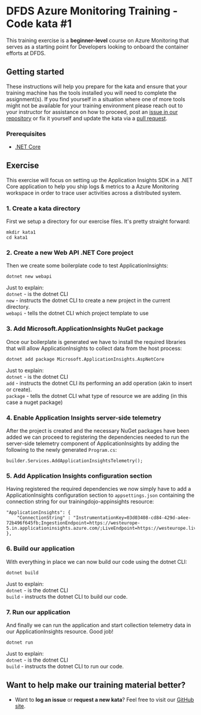 DFDS Azure Monitoring Training - Code kata #1
======================================

This training exercise is a **beginner-level** course on Azure Monitoring that serves as a starting point for Developers looking to onboard the container efforts at DFDS. 

## Getting started
These instructions will help you prepare for the kata and ensure that your training machine has the tools installed you will need to complete the assignment(s). If you find yourself in a situation where one of more tools might not be available for your training environment please reach out to your instructor for assistance on how to proceed, post an [issue in our repository](https://github.com/dfds/dojo/issues) or fix it yourself and update the kata via a [pull request](https://github.com/dfds/dojo/pulls).

### Prerequisites
* [.NET Core](https://dotnet.microsoft.com/en-us/download/dotnet/6.0)

## Exercise
This exercise will focus on setting up the Application Insights SDK in a .NET Core application to help you ship logs & metrics to a Azure Monitoring workspace in order to trace user activities across a distributed system.

### 1. Create a kata directory
First we setup a directory for our exercise files. It's pretty straight forward:

```
mkdir kata1
cd kata1
```

### 2. Create a new Web API .NET Core project
Then we create some boilerplate code to test ApplicationInsights:

```
dotnet new webapi
```

Just to explain: <br/>
`dotnet` - is the dotnet CLI <br/>
`new` - instructs the dotnet CLI to create a new project in the current directory.<br/>
`webapi` - tells the dotnet CLI which project template to use


### 3. Add Microsoft.ApplicationInsights NuGet package
Once our boilerplate is generated we have to install the required libraries that will allow ApplicationInsights to collect data from the host process:

```
dotnet add package Microsoft.ApplicationInsights.AspNetCore
```

Just to explain: <br/>
`dotnet` - is the dotnet CLI <br/>
`add` - instructs the dotnet CLI its performing an add operation (akin to insert or create).<br/>
`package` - tells the dotnet CLI what type of resource we are adding (in this case a nuget package)


### 4. Enable Application Insights server-side telemetry
After the project is created and the necessary NuGet packages have been added we can proceed to registering the dependencies needed to run the server-side telemetry component of ApplicationInsights by adding the following to the newly generated `Program.cs`:

```
builder.Services.AddApplicationInsightsTelemetry();
```


### 5. Add Application Insights configuration section
Having registered the required dependencies we now simply have to add a ApplicationInsights configuration section to `appsettings.json` containing the connection string for our trainingdojo-appinsights resource:

```
"ApplicationInsights": {
    "ConnectionString" : "InstrumentationKey=03d03408-cd84-429d-a4ee-72b496f645fb;IngestionEndpoint=https://westeurope-5.in.applicationinsights.azure.com/;LiveEndpoint=https://westeurope.livediagnostics.monitor.azure.com/"
},
```


### 6. Build our application
With everything in place we can now build our code using the dotnet CLI:

```
dotnet build
```

Just to explain: <br/>
`dotnet` - is the dotnet CLI <br/>
`build` - instructs the dotnet CLI to build our code.

### 7. Run our application 
And finally we can run the application and start collection telemetry data in our ApplicationInsights resource. Good job!

```
dotnet run
```

Just to explain: <br/>
`dotnet` - is the dotnet CLI <br/>
`build` - instructs the dotnet CLI to run our code.

## Want to help make our training material better?
 * Want to **log an issue** or **request a new kata**? Feel free to visit our [GitHub site](https://github.com/dfds/dojo/issues).
 